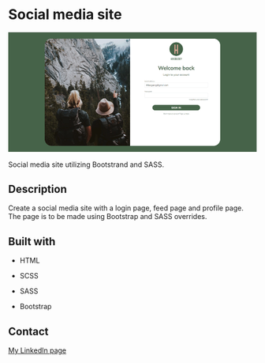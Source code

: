 # Social media site

<img src=assets/img/screenshot.png>

Social media site utilizing Bootstrand and SASS.

## Description

Create a social media site with a login page, feed page and profile page. The page is to be made using Bootstrap
and SASS overrides.

## Built with

- HTML

- SCSS

- SASS

- Bootstrap

## Contact

[My LinkedIn page](www.linkedin.com/in/tor-håkon-bergseng-981408250)
